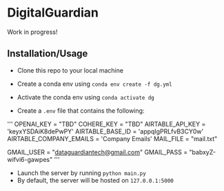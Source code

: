 # DigitalGuardian

Work in progress! 

## Installation/Usage 

- Clone this repo to your local machine
- Create a conda env using `conda env create -f dg.yml`
- Activate the conda env using `conda activate dg` 

- Create a `.env` file that contains the following: 

'''
OPENAI_KEY = "TBD"
COHERE_KEY = "TBD"
AIRTABLE_API_KEY = 'keyxYSDAiK8dePwPY'
AIRTABLE_BASE_ID = 'appqIgPRLfvB3CY0w'
AIRTABLE_COMPANY_EMAILS = 'Company Emails'
MAIL_FILE = "mail.txt"

GMAIL_USER = "dataguardiantech@gmail.com"
GMAIL_PASS = "babxyZ-wifvi6-gawpes"
'''

- Launch the server by running `python main.py`
- By default, the server will be hosted on `127.0.0.1:5000`